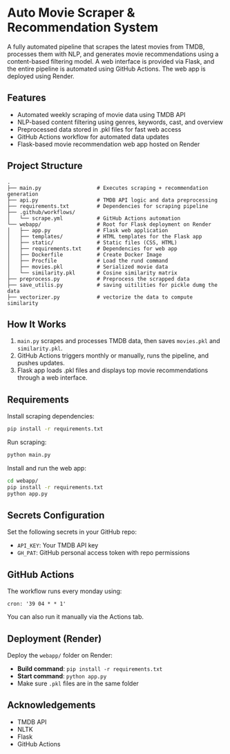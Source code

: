# Auto Movie Scraper & Recommendation System

A fully automated pipeline that scrapes the latest movies from TMDB, processes them with NLP, and generates movie recommendations using a content-based filtering model. A web interface is provided via Flask, and the entire pipeline is automated using GitHub Actions. The web app is deployed using Render.

## Features

- Automated weekly scraping of movie data using TMDB API  
- NLP-based content filtering using genres, keywords, cast, and overview  
- Preprocessed data stored in .pkl files for fast web access  
- GitHub Actions workflow for automated data updates  
- Flask-based movie recommendation web app hosted on Render

## Project Structure

```
.
├── main.py                  # Executes scraping + recommendation generation  
├── api.py                   # TMDB API logic and data preprocessing  
├── requirements.txt         # Dependencies for scraping pipeline  
├── .github/workflows/  
│   └── scrape.yml           # GitHub Actions automation  
└── webapp/                  # Root for Flask deployment on Render  
│   ├── app.py               # Flask web application  
│   ├── templates/           # HTML templates for the Flask app  
│   ├── static/              # Static files (CSS, HTML)  
│   ├── requirements.txt     # Dependencies for web app  
│   ├── Dockerfile           # Create Docker Image
│   ├── Procfile             # Load the rund command
│   ├── movies.pkl           # Serialized movie data
│   └── similarity.pkl       # Cosine similarity matrix 
├── preprocess.py            # Preprocess the scrapped data
├── save_utilis.py           # saving uitilities for pickle dumg the data
├── vectorizer.py            # vectorize the data to compute  similarity 

```

## How It Works

1. `main.py` scrapes and processes TMDB data, then saves `movies.pkl` and `similarity.pkl`.  
2. GitHub Actions triggers monthly or manually, runs the pipeline, and pushes updates.  
3. Flask app loads .pkl files and displays top movie recommendations through a web interface.

## Requirements

Install scraping dependencies:
```bash
pip install -r requirements.txt
```

Run scraping:
```bash
python main.py
```

Install and run the web app:
```bash
cd webapp/
pip install -r requirements.txt
python app.py
```

## Secrets Configuration

Set the following secrets in your GitHub repo:

- `API_KEY`: Your TMDB API key  
- `GH_PAT`: GitHub personal access token with repo permissions  

## GitHub Actions

The workflow runs every monday using:
```
cron: '39 04 * * 1'
```

You can also run it manually via the Actions tab.

## Deployment (Render)

Deploy the `webapp/` folder on Render:
- **Build command**: `pip install -r requirements.txt`  
- **Start command**: `python app.py`  
- Make sure `.pkl` files are in the same folder

## Acknowledgements

- TMDB API  
- NLTK  
- Flask  
- GitHub Actions
